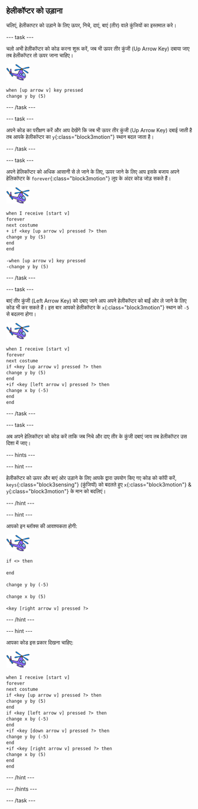 ## हेलीकॉप्टर को उड़ाना

चलिएं, हेलीकाप्टर को उड़ाने के लिए ऊपर, निचे, दाएं, बाएं (तीर) वाले कुंजियों का इस्तमाल करे।

--- task ---

चलो अभी हेलीकॉप्टर को कोड करना शुरू करें, जब भी ऊपर तीर कुंजी (Up Arrow Key) दबाया जाए तब हेलीकॉप्टर तो ऊपर जाना चाहिए।

![हेलीकॉप्टर स्प्राइट](images/helicopter-sprite.png)

```blocks3
when [up arrow v] key pressed
change y by (5)
```

--- /task ---

--- task ---

अपने कोड का परीक्षण करें और आप देखेंगे कि जब भी ऊपर तीर कुंजी (Up Arrow Key) दबाई जाती है तब आपके हेलीकॉप्टर का `y`{:class="block3motion"} स्थान बदल जाता है।

--- /task ---

--- task ---

अपने हेलिकॉप्टर को अधिक आसानी से ले जाने के लिए, ऊपर जाने के लिए आप इसके बजाय अपने हेलिकॉप्टर के `forever`{:class="block3motion"} लूप के अंदर कोड जोड़ सकते हैं।

![हेलीकॉप्टर स्प्राइट](images/helicopter-sprite.png)

```blocks3
when I receive [start v]
forever
next costume
+ if <key [up arrow v] pressed ?> then
change y by (5)
end
end

-when [up arrow v] key pressed
-change y by (5)
```

--- /task ---

--- task ---

बाएं तीर कुंजी (Left Arrow Key) को दबाए जाने आप अपने हेलीकॉप्टर को बाईं ओर ले जाने के लिए कोड भी कर सकते हैं। इस बार आपको हेलीकॉप्टर के `x`{:class="block3motion"} स्थान को `-5` से बदलना होगा।

![हेलीकॉप्टर स्प्राइट](images/helicopter-sprite.png)

```blocks3
when I receive [start v]
forever
next costume
if <key [up arrow v] pressed ?> then
change y by (5)
end
+if <key [left arrow v] pressed ?> then
change x by (-5)
end
end
```

--- /task ---

--- task ---

अब अपने हेलिकॉप्टर को कोड करें ताकि जब निचे और दाए तीर के कुंजी दबाएं जाय तब हेलीकॉप्टर उस दिशा में जाए।

--- hints ---

--- hint ---

हेलीकॉप्टर को ऊपर और बाएं ओर उड़ाने के लिए आपके द्वारा उपयोग किए गए कोड को कॉपी करें, `keys`{:class="block3sensing"} (कुंजियों) को बदलते हुए `x`{:class="block3motion"} & `y`{:class="block3motion"} के मान को बदलिएं।

--- /hint ---

--- hint ---

आपको इन ब्लॉक्स की आवश्यकता होगी:

![हेलीकॉप्टर स्प्राइट](images/helicopter-sprite.png)

```blocks3
if <> then

end

change y by (-5)

change x by (5)

<key [right arrow v] pressed ?>
```

--- /hint ---

--- hint ---

आपका कोड इस प्रकार दिखना चाहिए:

![हेलीकॉप्टर स्प्राइट](images/helicopter-sprite.png)

```blocks3
when I receive [start v]
forever
next costume
if <key [up arrow v] pressed ?> then
change y by (5)
end
if <key [left arrow v] pressed ?> then
change x by (-5)
end
+if <key [down arrow v] pressed ?> then
change y by (-5)
end
+if <key [right arrow v] pressed ?> then
change x by (5)
end
end
```

--- /hint ---

--- /hints ---

--- /task ---
